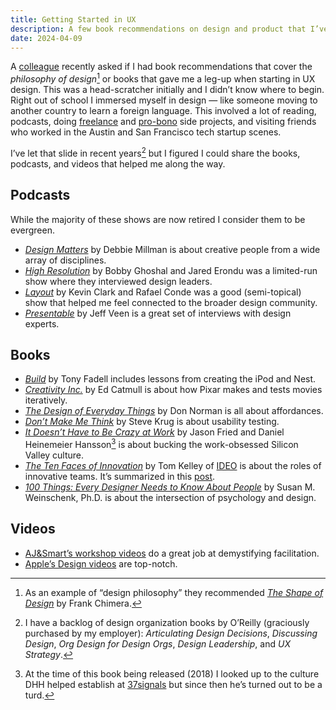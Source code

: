 ```yaml
---
title: Getting Started in UX
description: A few book recommendations on design and product that I’ve read over the years.
date: 2024-04-09
---
```


A [colleague](https://www.linkedin.com/in/designbyq) recently asked if I had book recommendations that cover the *philosophy of design*[^1] or books that gave me a leg-up when starting in UX design. This was a head-scratcher initially and I didn’t know where to begin. Right out of school I immersed myself in design — like someone moving to another country to learn a foreign language. This involved a lot of reading, podcasts, doing [freelance](https://www.neutraldesignstudio.com) and [pro-bono](https://www.linkedin.com/company/alzcare-labs) side projects, and visiting friends who worked in the Austin and San Francisco tech startup scenes.

I’ve let that slide in recent years[^2] but I figured I could share the books, podcasts, and videos that helped me along the way.

## Podcasts 
While the majority of these shows are now retired I consider them to be evergreen.

- *[Design Matters](https://www.designmattersmedia.com)* by Debbie Millman is about creative people from a wide array of disciplines.
- *[High Resolution](https://www.highresolution.design)* by Bobby Ghoshal and Jared Erondu was a limited-run show where they interviewed design leaders.
- *[Layout](https://layout.fm)* by Kevin Clark and Rafael Conde was a good (semi-topical) show that helped me feel connected to the broader design community.
- *[Presentable](https://www.relay.fm/presentable)* by Jeff Veen is a great set of interviews with design experts.

## Books

- *[Build](https://www.buildc.com/the-book)* by Tony Fadell includes lessons from creating the iPod and Nest.
- *[Creativity Inc.](https://www.amazon.com/Creativity-Inc-Overcoming-Unseen-Inspiration/dp/0812993012)* by Ed Catmull is about how Pixar makes and tests movies iteratively.
- *[The Design of Everyday Things](https://mitpress.mit.edu/9780262525671/the-design-of-everyday-things/)* by Don Norman is all about affordances.
- *[Don’t Make Me Think](https://sensible.com/dont-make-me-think/)* by Steve Krug is about usability testing.
- *[It Doesn’t Have to Be Crazy at Work](https://basecamp.com/books/calm)* by Jason Fried and Daniel Heinemeier Hansson[^3] is about bucking the work-obsessed Silicon Valley culture.
- *[The Ten Faces of Innovation](http://www.amazon.com/exec/obidos/ASIN/0385512074/theartofinnovat/102-0654687-1650515)* by Tom Kelley of [IDEO](https://www.ideo.com/) is about the roles of innovative teams. It’s summarized in this [post](https://www.ideo.com/journal/the-ten-faces-of-innovation).
- *[100 Things: Every Designer Needs to Know About People](https://www.goodreads.com/book/show/10778139-100-things-every-designer-needs-to-know-about-people)* by Susan M. Weinschenk, Ph.D. is about the intersection of psychology and design.

## Videos
- [AJ&Smart’s workshop videos](https://www.youtube.com/@AJSmart/playlists) do a great job at demystifying facilitation.
- [Apple’s Design videos](https://developer.apple.com/videos/design/) are top-notch.

[^1]: As an example of “design philosophy” they recommended *[The Shape of Design](https://shapeofdesignbook.com)* by Frank Chimera.

[^2]: I have a backlog of design organization books by O’Reilly (graciously purchased by my employer): *Articulating Design Decisions*, *Discussing Design*, *Org Design for Design Orgs*, *Design Leadership*, and *UX Strategy*.

[^3]: At the time of this book being released (2018) I looked up to the culture DHH helped establish at [37signals](https://37signals.com) but since then he’s turned out to be a turd.
